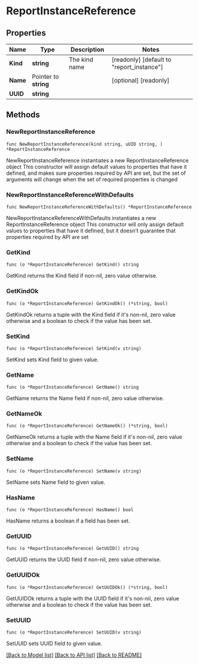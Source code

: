 # ReportInstanceReference

## Properties

Name | Type | Description | Notes
------------ | ------------- | ------------- | -------------
**Kind** | **string** | The kind name | [readonly] [default to "report_instance"]
**Name** | Pointer to **string** |  | [optional] [readonly] 
**UUID** | **string** |  | 

## Methods

### NewReportInstanceReference

`func NewReportInstanceReference(kind string, uUID string, ) *ReportInstanceReference`

NewReportInstanceReference instantiates a new ReportInstanceReference object
This constructor will assign default values to properties that have it defined,
and makes sure properties required by API are set, but the set of arguments
will change when the set of required properties is changed

### NewReportInstanceReferenceWithDefaults

`func NewReportInstanceReferenceWithDefaults() *ReportInstanceReference`

NewReportInstanceReferenceWithDefaults instantiates a new ReportInstanceReference object
This constructor will only assign default values to properties that have it defined,
but it doesn't guarantee that properties required by API are set

### GetKind

`func (o *ReportInstanceReference) GetKind() string`

GetKind returns the Kind field if non-nil, zero value otherwise.

### GetKindOk

`func (o *ReportInstanceReference) GetKindOk() (*string, bool)`

GetKindOk returns a tuple with the Kind field if it's non-nil, zero value otherwise
and a boolean to check if the value has been set.

### SetKind

`func (o *ReportInstanceReference) SetKind(v string)`

SetKind sets Kind field to given value.


### GetName

`func (o *ReportInstanceReference) GetName() string`

GetName returns the Name field if non-nil, zero value otherwise.

### GetNameOk

`func (o *ReportInstanceReference) GetNameOk() (*string, bool)`

GetNameOk returns a tuple with the Name field if it's non-nil, zero value otherwise
and a boolean to check if the value has been set.

### SetName

`func (o *ReportInstanceReference) SetName(v string)`

SetName sets Name field to given value.

### HasName

`func (o *ReportInstanceReference) HasName() bool`

HasName returns a boolean if a field has been set.

### GetUUID

`func (o *ReportInstanceReference) GetUUID() string`

GetUUID returns the UUID field if non-nil, zero value otherwise.

### GetUUIDOk

`func (o *ReportInstanceReference) GetUUIDOk() (*string, bool)`

GetUUIDOk returns a tuple with the UUID field if it's non-nil, zero value otherwise
and a boolean to check if the value has been set.

### SetUUID

`func (o *ReportInstanceReference) SetUUID(v string)`

SetUUID sets UUID field to given value.



[[Back to Model list]](../README.md#documentation-for-models) [[Back to API list]](../README.md#documentation-for-api-endpoints) [[Back to README]](../README.md)



